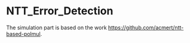 # NTT_Error_Detection
The simulation part is based on the work https://github.com/acmert/ntt-based-polmul.
